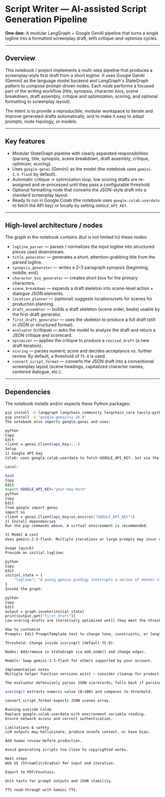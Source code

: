 # Script Writer — AI-assisted Script Generation Pipeline

**One-line:** A modular LangGraph + Google GenAI pipeline that turns a single logline into a formatted screenplay draft, with critique-and-optimize cycles.

---

## Overview

This notebook / project implements a multi-step pipeline that produces a screenplay-style first draft from a short logline. It uses Google GenAI (Gemini) as the language model backend and LangGraph's StateGraph pattern to compose prompt-driven nodes. Each node performs a focused part of the writing workflow (title, synopsis, character bios, scene breakdown, draft assembly, critique and optimization, scoring, and optional formatting to screenplay layout).

The intent is to provide a reproducible, modular workspace to iterate and improve generated drafts automatically, and to make it easy to adapt prompts, node topology, or models.

---

## Key features

- Modular StateGraph pipeline with clearly separated responsibilities (parsing, title, synopsis, scene breakdown, draft assembly, critique, optimizer, scoring).
- Uses `google-genai` (Gemini) as the model (the notebook uses `gemini-2.5-flash` by default).
- Automatic critique → optimization loop: low scoring drafts are re-assigned and re-processed until they pass a configurable threshold.
- Optional formatting node that converts the JSON-style draft into a standard screenplay layout.
- Ready to run in Google Colab (the notebook uses `google.colab.userdata` to fetch the API key) or locally by setting `GOOGLE_API_KEY`.

---

## High-level architecture / nodes

The graph in the notebook contains (but is not limited to) these nodes:

- `logline_parser` — parses / normalizes the input logline into structured pieces used downstream.
- `title_generator` — generates a short, attention-grabbing title from the parsed logline.
- `synopsis_generator` — writes a 2–3 paragraph synopsis (beginning, middle, end).
- `character_bio_generator` — creates short bios for the primary characters.
- `scene_breakdown` — expands a draft skeleton into scene-level action + dialogue JSON elements.
- `location_planner` — (optional) suggests locations/sets for scenes for production planning.
- `draft_assembler` — builds a draft skeleton (scene order, beats) usable by the first-draft generator.
- `first_draft_generator` — uses the skeleton to produce a full draft (still in JSON or structured format).
- `evaluator` (critique) — asks the model to analyze the draft and return a JSON critique and scorecard.
- `optimizer` — applies the critique to produce a `revised_draft` (a new draft iteration).
- `scoring` — parses numeric score and decides acceptance vs. further review. By default, a threshold of `75.0` is used.
- `convert_script_format` — converts the JSON draft into a conventional screenplay layout (scene headings, capitalized character names, centered dialogue, etc.).

---

## Dependencies

The notebook installs and/or expects these Python packages:

```bash
pip install -U langgraph langchain_community langchain_core tavily-python langchain_nvidia_ai_endpoints
pip install -U "google-genai>=1.16.0"
The notebook also imports google.genai and uses:

python
Copy
Edit
client = genai.Client(api_key=...)
Setup
1) Google API key
Colab: uses google.colab.userdata to fetch GOOGLE_API_KEY. Set via the Colab UI or replace with os.environ code.

Local:

bash
Copy
Edit
export GOOGLE_API_KEY="your-key-here"
python
Copy
Edit
from google import genai
import os
client = genai.Client(api_key=os.environ["GOOGLE_API_KEY"])
2) Install dependencies
Run the pip commands above. A virtual environment is recommended.

3) Model & cost
Uses gemini-2.5-flash. Multiple iterations or large prompts may incur cost.

Usage (quick)
Provide an initial logline:

python
Copy
Edit
initial_state = {
    "logline": "A young genius prodigy interrupts a series of meteor strikes; he fights them with his friends and saves the city."
}
Invoke the graph:

python
Copy
Edit
output = graph.invoke(initial_state)
print(output.get("first_draft"))
Low-scoring drafts are iteratively optimized until they meet the threshold.

How to customize
Prompts: Edit PromptTemplate text to change tone, constraints, or length.

Threshold: Change inside scoring() (default 75.0).

Nodes: Add/remove in StateGraph via add_node() and change edges.

Models: Swap gemini-2.5-flash for others supported by your account.

Implementation notes
Multiple helper function versions exist — consider cleanup for production.

The evaluator defensively parses JSON scorecards; falls back if parsing fails.

scoring() extracts numeric value (0–100) and compares to threshold.

convert_script_format expects JSON scenes array.

Running outside Colab
Replace google.colab.userdata with environment variable reading.
Ensure network access and correct authentication.

Limitations & safety
LLM outputs may hallucinate, produce unsafe content, or have bias.

Add human review before production.

Avoid generating scripts too close to copyrighted works.

Next steps
Web UI (Streamlit/Gradio) for input and iteration.

Export to PDF/Fountain.

Unit tests for prompt outputs and JSON stability.

TTS read-through with Gemini TTS.
